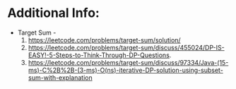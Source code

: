# Additional Info:

* Target Sum - 
    1. https://leetcode.com/problems/target-sum/solution/
    2. https://leetcode.com/problems/target-sum/discuss/455024/DP-IS-EASY!-5-Steps-to-Think-Through-DP-Questions.
    3. https://leetcode.com/problems/target-sum/discuss/97334/Java-(15-ms)-C%2B%2B-(3-ms)-O(ns)-iterative-DP-solution-using-subset-sum-with-explanation
